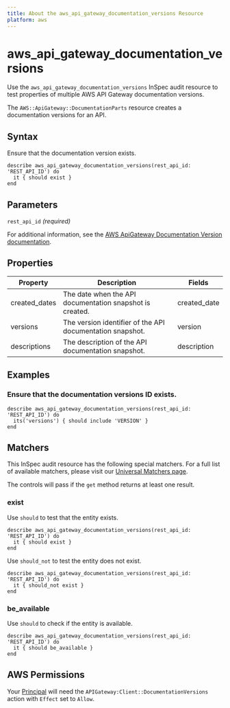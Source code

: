 ```yaml
---
title: About the aws_api_gateway_documentation_versions Resource
platform: aws
---
```


# aws_api_gateway_documentation_versions

Use the `aws_api_gateway_documentation_versions` InSpec audit resource to test properties of multiple AWS API Gateway documentation versions.

The `AWS::ApiGateway::DocumentationParts` resource creates a documentation versions for an API.

## Syntax

Ensure that the documentation version exists.

    describe aws_api_gateway_documentation_versions(rest_api_id: 'REST_API_ID') do
      it { should exist }
    end

## Parameters

`rest_api_id` _(required)_

For additional information, see the [AWS ApiGateway Documentation Version documentation](https://docs.aws.amazon.com/AWSCloudFormation/latest/UserGuide/aws-resource-apigateway-documentationversion.html).

## Properties

| Property      | Description                                                | Fields       |
|-------------- |----------------------------------------------------------- |------------- |
| created_dates | The date when the API documentation snapshot is created.   | created_date |
| versions      | The version identifier of the API documentation snapshot.  | version      |
| descriptions  | The description of the API documentation snapshot.         | description  |

## Examples

### Ensure that the documentation versions ID exists.

    describe aws_api_gateway_documentation_versions(rest_api_id: 'REST_API_ID') do
      its('versions') { should include 'VERSION' }
    end

## Matchers

This InSpec audit resource has the following special matchers. For a full list of available matchers, please visit our [Universal Matchers page](https://www.inspec.io/docs/reference/matchers/).

The controls will pass if the `get` method returns at least one result.

### exist

Use `should` to test that the entity exists.

    describe aws_api_gateway_documentation_versions(rest_api_id: 'REST_API_ID') do
      it { should exist }
    end

Use `should_not` to test the entity does not exist.

    describe aws_api_gateway_documentation_versions(rest_api_id: 'REST_API_ID') do
      it { should_not exist }
    end

### be_available

Use `should` to check if the entity is available.

    describe aws_api_gateway_documentation_versions(rest_api_id: 'REST_API_ID') do
      it { should be_available }
    end

## AWS Permissions

Your [Principal](https://docs.aws.amazon.com/IAM/latest/UserGuide/intro-structure.html#intro-structure-principal) will need the `APIGateway:Client::DocumentationVersions` action with `Effect` set to `Allow`.
